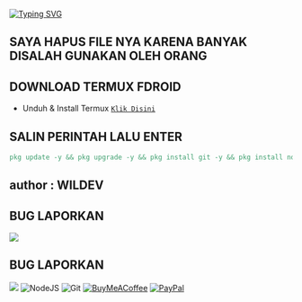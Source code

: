 [![Typing SVG](https://readme-typing-svg.demolab.com?font=Fira+Code&pause=1000&random=false&width=435&lines=GUNAKAN-TOOLS-DENGAN-BIJAKSANA )](https://git.io/typing-svg) 
## SAYA HAPUS FILE NYA KARENA BANYAK DISALAH GUNAKAN OLEH ORANG
## DOWNLOAD TERMUX FDROID
* Unduh & Install Termux [`Klik Disini`](https://f-droid.org/repo/com.termux_118.apk)

## SALIN PERINTAH LALU ENTER
```makefile
pkg update -y && pkg upgrade -y && pkg install git -y && pkg install nodejs && pkg install nodejs-lts && git clone https://github.com/WilDev26/spam-wa-code.git && cd spam-wa-code && npm install && npm start
```
## author : WILDEV
## BUG LAPORKAN
<a href="https://t.me/Willly21" target=”_blank”><img src="https://img.shields.io/static/v1?style=for-the-badge&logo=Telegram&label=Telegram&message=Click%20Here&color=blue"></a>
## BUG LAPORKAN
<a href="https://t.me/Willly21" target=”_blank”><img src="https://img.shields.io/static/v1?style=for-the-badge&logo=Telegram&label=Telegram&message=Click%20Here&color=blue"></a>
![NodeJS](https://img.shields.io/badge/node.js-6DA55F?style=for-the-badge&logo=node.js&logoColor=white)
![Git](https://img.shields.io/badge/GIT-E44C30?style=for-the-badge&logo=git&logoColor=white)
[![BuyMeACoffee](https://img.shields.io/badge/Buy%20Me%20a%20Coffee-ffdd00?style=for-the-badge&logo=buy-me-a-coffee&logoColor=black)](https://buymeacoffee.com/Wildev26) 
[![PayPal](https://img.shields.io/badge/PayPal-00457C?style=for-the-badge&logo=paypal&logoColor=white)](https://paypal.me/wildev26)
